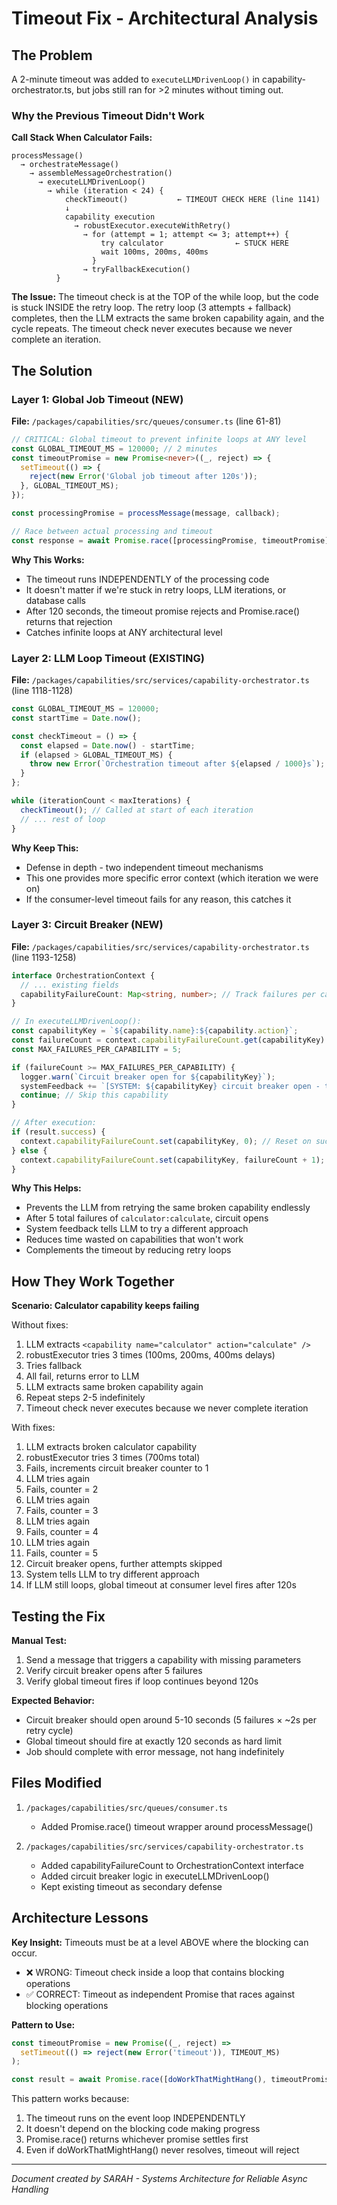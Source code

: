 # Timeout Fix - Architectural Analysis

## The Problem

A 2-minute timeout was added to `executeLLMDrivenLoop()` in capability-orchestrator.ts, but jobs still ran for >2 minutes without timing out.

### Why the Previous Timeout Didn't Work

**Call Stack When Calculator Fails:**

```
processMessage()
  → orchestrateMessage()
    → assembleMessageOrchestration()
      → executeLLMDrivenLoop()
        → while (iteration < 24) {
            checkTimeout()           ← TIMEOUT CHECK HERE (line 1141)
            ↓
            capability execution
              → robustExecutor.executeWithRetry()
                → for (attempt = 1; attempt <= 3; attempt++) {
                    try calculator                ← STUCK HERE
                    wait 100ms, 200ms, 400ms
                  }
                → tryFallbackExecution()
          }
```

**The Issue:** The timeout check is at the TOP of the while loop, but the code is stuck INSIDE the retry loop. The retry loop (3 attempts + fallback) completes, then the LLM extracts the same broken capability again, and the cycle repeats. The timeout check never executes because we never complete an iteration.

## The Solution

### Layer 1: Global Job Timeout (NEW)

**File:** `/packages/capabilities/src/queues/consumer.ts` (line 61-81)

```typescript
// CRITICAL: Global timeout to prevent infinite loops at ANY level
const GLOBAL_TIMEOUT_MS = 120000; // 2 minutes
const timeoutPromise = new Promise<never>((_, reject) => {
  setTimeout(() => {
    reject(new Error('Global job timeout after 120s'));
  }, GLOBAL_TIMEOUT_MS);
});

const processingPromise = processMessage(message, callback);

// Race between actual processing and timeout
const response = await Promise.race([processingPromise, timeoutPromise]);
```

**Why This Works:**

- The timeout runs INDEPENDENTLY of the processing code
- It doesn't matter if we're stuck in retry loops, LLM iterations, or database calls
- After 120 seconds, the timeout promise rejects and Promise.race() returns that rejection
- Catches infinite loops at ANY architectural level

### Layer 2: LLM Loop Timeout (EXISTING)

**File:** `/packages/capabilities/src/services/capability-orchestrator.ts` (line 1118-1128)

```typescript
const GLOBAL_TIMEOUT_MS = 120000;
const startTime = Date.now();

const checkTimeout = () => {
  const elapsed = Date.now() - startTime;
  if (elapsed > GLOBAL_TIMEOUT_MS) {
    throw new Error(`Orchestration timeout after ${elapsed / 1000}s`);
  }
};

while (iterationCount < maxIterations) {
  checkTimeout(); // Called at start of each iteration
  // ... rest of loop
}
```

**Why Keep This:**

- Defense in depth - two independent timeout mechanisms
- This one provides more specific error context (which iteration we were on)
- If the consumer-level timeout fails for any reason, this catches it

### Layer 3: Circuit Breaker (NEW)

**File:** `/packages/capabilities/src/services/capability-orchestrator.ts` (line 1193-1258)

```typescript
interface OrchestrationContext {
  // ... existing fields
  capabilityFailureCount: Map<string, number>; // Track failures per capability
}

// In executeLLMDrivenLoop():
const capabilityKey = `${capability.name}:${capability.action}`;
const failureCount = context.capabilityFailureCount.get(capabilityKey) || 0;
const MAX_FAILURES_PER_CAPABILITY = 5;

if (failureCount >= MAX_FAILURES_PER_CAPABILITY) {
  logger.warn(`Circuit breaker open for ${capabilityKey}`);
  systemFeedback += `[SYSTEM: ${capabilityKey} circuit breaker open - try different approach]\n`;
  continue; // Skip this capability
}

// After execution:
if (result.success) {
  context.capabilityFailureCount.set(capabilityKey, 0); // Reset on success
} else {
  context.capabilityFailureCount.set(capabilityKey, failureCount + 1); // Increment
}
```

**Why This Helps:**

- Prevents the LLM from retrying the same broken capability endlessly
- After 5 total failures of `calculator:calculate`, circuit opens
- System feedback tells LLM to try a different approach
- Reduces time wasted on capabilities that won't work
- Complements the timeout by reducing retry loops

## How They Work Together

**Scenario: Calculator capability keeps failing**

Without fixes:

1. LLM extracts `<capability name="calculator" action="calculate" />`
2. robustExecutor tries 3 times (100ms, 200ms, 400ms delays)
3. Tries fallback
4. All fail, returns error to LLM
5. LLM extracts same broken capability again
6. Repeat steps 2-5 indefinitely
7. Timeout check never executes because we never complete iteration

With fixes:

1. LLM extracts broken calculator capability
2. robustExecutor tries 3 times (700ms total)
3. Fails, increments circuit breaker counter to 1
4. LLM tries again
5. Fails, counter = 2
6. LLM tries again
7. Fails, counter = 3
8. LLM tries again
9. Fails, counter = 4
10. LLM tries again
11. Fails, counter = 5
12. Circuit breaker opens, further attempts skipped
13. System tells LLM to try different approach
14. If LLM still loops, global timeout at consumer level fires after 120s

## Testing the Fix

**Manual Test:**

1. Send a message that triggers a capability with missing parameters
2. Verify circuit breaker opens after 5 failures
3. Verify global timeout fires if loop continues beyond 120s

**Expected Behavior:**

- Circuit breaker should open around 5-10 seconds (5 failures × ~2s per retry cycle)
- Global timeout should fire at exactly 120 seconds as hard limit
- Job should complete with error message, not hang indefinitely

## Files Modified

1. `/packages/capabilities/src/queues/consumer.ts`
   - Added Promise.race() timeout wrapper around processMessage()

2. `/packages/capabilities/src/services/capability-orchestrator.ts`
   - Added capabilityFailureCount to OrchestrationContext interface
   - Added circuit breaker logic in executeLLMDrivenLoop()
   - Kept existing timeout as secondary defense

## Architecture Lessons

**Key Insight:** Timeouts must be at a level ABOVE where the blocking can occur.

- ❌ WRONG: Timeout check inside a loop that contains blocking operations
- ✅ CORRECT: Timeout as independent Promise that races against blocking operations

**Pattern to Use:**

```typescript
const timeoutPromise = new Promise((_, reject) =>
  setTimeout(() => reject(new Error('timeout')), TIMEOUT_MS)
);

const result = await Promise.race([doWorkThatMightHang(), timeoutPromise]);
```

This pattern works because:

1. The timeout runs on the event loop INDEPENDENTLY
2. It doesn't depend on the blocking code making progress
3. Promise.race() returns whichever promise settles first
4. Even if doWorkThatMightHang() never resolves, timeout will reject

---

_Document created by SARAH - Systems Architecture for Reliable Async Handling_

